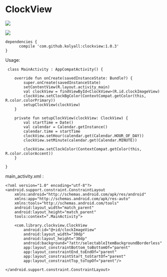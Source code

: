 # ClockView

<a href='https://bintray.com/nickunuchek/maven/clockview?source=watch' alt='Get automatic notifications about new "clockview" versions'><img src='https://www.bintray.com/docs/images/bintray_badge_color.png'></a>

<a href='https://bintray.com/nickunuchek/maven/clockview/1.0.3/link'><img src='https://api.bintray.com/packages/nickunuchek/maven/clockview/images/download.svg?version=1.0.3'></a>




```
dependencies {
      compile 'com.github.kolyall:clockview:1.0.3'
}
```
Usage:
```
 class MainActivity : AppCompatActivity() {

    override fun onCreate(savedInstanceState: Bundle?) {
        super.onCreate(savedInstanceState)
        setContentView(R.layout.activity_main)
        val clockView = findViewById<ClockView>(R.id.clockImageView)
        clockView.setClockBgColor(ContextCompat.getColor(this, R.color.colorPrimary))
        setupClockView(clockView)
    }

    private fun setupClockView(clockView: ClockView) {
        val startTime = Date()
        val calendar = Calendar.getInstance()
        calendar.time = startTime
        clockView.setHour(calendar.get(Calendar.HOUR_OF_DAY))
        clockView.setMinute(calendar.get(Calendar.MINUTE))

        clockView.setClockColor(ContextCompat.getColor(this, R.color.colorAccent))
    }

}

```
main_activity.xml :
```
<?xml version="1.0" encoding="utf-8"?>
<android.support.constraint.ConstraintLayout
    xmlns:android="http://schemas.android.com/apk/res/android"
    xmlns:app="http://schemas.android.com/apk/res-auto"
    xmlns:tools="http://schemas.android.com/tools"
    android:layout_width="match_parent"
    android:layout_height="match_parent"
    tools:context=".MainActivity">

    <com.library.clockview.ClockView
        android:id="@+id/clockImageView"
        android:layout_width="30dp"
        android:layout_height="30dp"
        android:background="?attr/selectableItemBackgroundBorderless"
        app:layout_constraintBottom_toBottomOf="parent"
        app:layout_constraintEnd_toEndOf="parent"
        app:layout_constraintStart_toStartOf="parent"
        app:layout_constraintTop_toTopOf="parent"/>

</android.support.constraint.ConstraintLayout>
```

